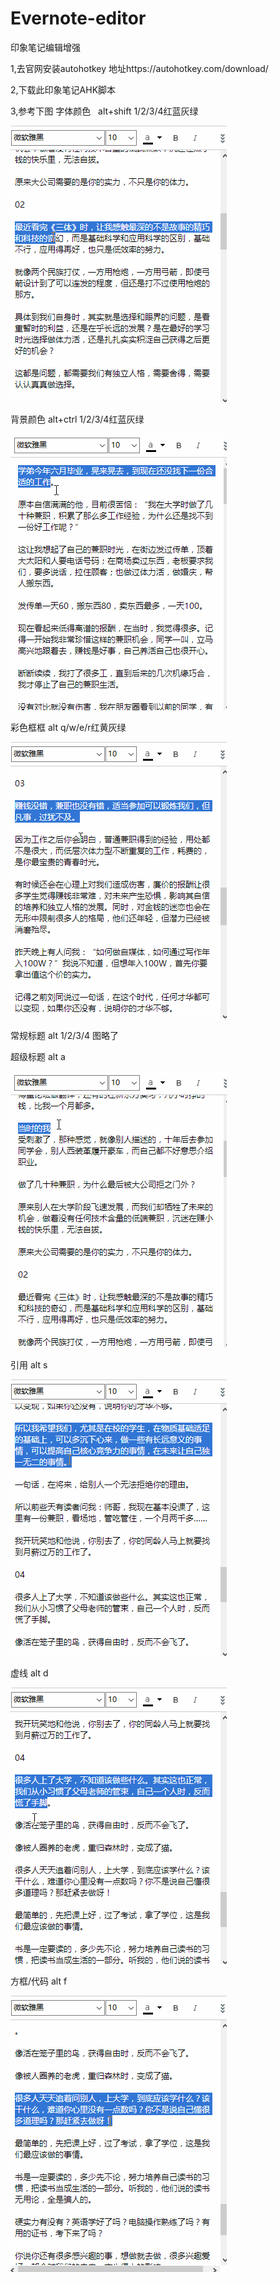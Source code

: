 # Evernote-editor
印象笔记编辑增强

1,去官网安装autohotkey 地址https://autohotkey.com/download/

2,下载此印象笔记AHK脚本

3,参考下图
字体颜色   alt+shift 1/2/3/4红蓝灰绿

![Image text](https://github.com/gomingge/Evernote-editor/blob/picture-description/ziys.gif)


背景颜色   alt+ctrl  1/2/3/4红蓝灰绿

![Image text](https://github.com/gomingge/Evernote-editor/blob/picture-description/bjys.gif)


彩色框框   alt       q/w/e/r红黄灰绿

![Image text](https://github.com/gomingge/Evernote-editor/blob/picture-description/cskk.gif)


常规标题   alt       1/2/3/4
图略了

超级标题   alt       a

![Image text](https://github.com/gomingge/Evernote-editor/blob/picture-description/bt.gif)

引用       alt       s

![Image text](https://github.com/gomingge/Evernote-editor/blob/picture-description/yinyong.gif)

虚线       alt       d

![Image text](https://github.com/gomingge/Evernote-editor/blob/picture-description/xvxian.gif)

方框/代码  alt       f

![Image text](https://github.com/gomingge/Evernote-editor/blob/picture-description/fangkuang.gif)
